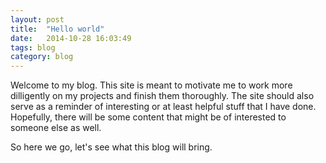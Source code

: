 ```yaml
---
layout: post
title:  "Hello world"
date:   2014-10-28 16:03:49
tags: blog
category: blog
---
```

Welcome to my blog. This site is meant to motivate me to work more dilligently
on my projects and finish them thoroughly. The site should also serve as a
reminder of interesting or at least helpful stuff that I have done. Hopefully,
there will be some content that might be of interested to someone else as well.

So here we go, let's see what this blog will bring.

[namecheap]: https://www.namecheap.com/
[jekyll]: http://jekyllrb.com/

